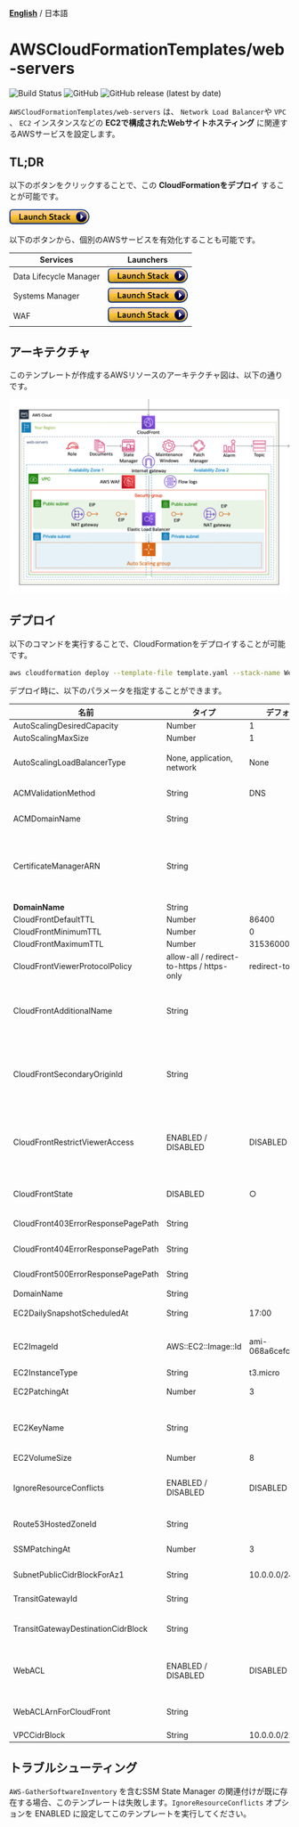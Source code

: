 [**English**](README.md) / 日本語

# AWSCloudFormationTemplates/web-servers
![Build Status](https://codebuild.ap-northeast-1.amazonaws.com/badges?uuid=eyJlbmNyeXB0ZWREYXRhIjoiT1o3djE0RFpweWErRDl6SkpwTGsySVJKbWk0ajhreUlEaXAvTHh3ZzdaS2wzNVR5V1hpZkZRRVRtcFIvNncydWdad2w4TG9MRVMzVGFvMlZKY2RNYUowPSIsIml2UGFyYW1ldGVyU3BlYyI6Ik0vOGVWdGFEWTlyYVdDZUwiLCJtYXRlcmlhbFNldFNlcmlhbCI6MX0%3D&branch=master)
![GitHub](https://img.shields.io/github/license/eijikominami/aws-cloudformation-templates)
![GitHub release (latest by date)](https://img.shields.io/github/v/release/eijikominami/aws-cloudformation-templates)
 
``AWSCloudFormationTemplates/web-servers`` は、 ``Network Load Balancer``や ``VPC`` 、 ``EC2`` インスタンスなどの **EC2で構成されたWebサイトホスティング** に関連するAWSサービスを設定します。

## TL;DR

以下のボタンをクリックすることで、この **CloudFormationをデプロイ** することが可能です。

[![cloudformation-launch-stack](../images/cloudformation-launch-stack.png)](https://console.aws.amazon.com/cloudformation/home?region=ap-northeast-1#/stacks/create/review?stackName=WebServers&templateURL=https://eijikominami.s3-ap-northeast-1.amazonaws.com/aws-cloudformation-templates/web-servers/template.yaml) 

以下のボタンから、個別のAWSサービスを有効化することも可能です。

| Services | Launchers |
| --- | --- |
| Data Lifecycle Manager | [![cloudformation-launch-stack](https://raw.githubusercontent.com/eijikominami/aws-cloudformation-templates/master/images/cloudformation-launch-stack.png)](https://console.aws.amazon.com/cloudformation/home?region=ap-northeast-1#/stacks/create/review?stackName=DataLifecycleManager&templateURL=https://eijikominami.s3-ap-northeast-1.amazonaws.com/aws-cloudformation-templates/security/dlm.yaml&param_LogicalNamePrefix=DataLifecycleManager) |
| Systems Manager | [![cloudformation-launch-stack](https://raw.githubusercontent.com/eijikominami/aws-cloudformation-templates/master/images/cloudformation-launch-stack.png)](https://console.aws.amazon.com/cloudformation/home?region=ap-northeast-1#/stacks/create/review?stackName=SystemsManager&templateURL=https://eijikominami.s3-ap-northeast-1.amazonaws.com/aws-cloudformation-templates/security/ssm.yaml&param_LogicalNamePrefix=SystemsManager) |
| WAF | [![cloudformation-launch-stack](https://raw.githubusercontent.com/eijikominami/aws-cloudformation-templates/master/images/cloudformation-launch-stack.png)](https://console.aws.amazon.com/cloudformation/home?region=ap-northeast-1#/stacks/create/review?stackName=WAF&templateURL=https://s3.amazonaws.com/eijikominami/aws-cloudformation-templates/edge/waf.yaml) |

## アーキテクチャ

このテンプレートが作成するAWSリソースのアーキテクチャ図は、以下の通りです。

![](../images/architecture-web-servers.png)

## デプロイ

以下のコマンドを実行することで、CloudFormationをデプロイすることが可能です。

```bash
aws cloudformation deploy --template-file template.yaml --stack-name WebServers --capabilities CAPABILITY_NAMED_IAM
```

デプロイ時に、以下のパラメータを指定することができます。

| 名前 | タイプ | デフォルト値 | 必須 | 詳細 |
| --- | --- | --- | --- | --- |
| AutoScalingDesiredCapacity | Number | 1 | ○ | | 
| AutoScalingMaxSize | Number | 1 | ○ | |
| AutoScalingLoadBalancerType | None, application, network | None | ○ | 'None'を指定した場合、ELBは作成されません。 |
| ACMValidationMethod | String | DNS | 条件付き | ドメインの検証方法 |
| ACMDomainName | String | | | 証明書のドメイン名 |
| CertificateManagerARN | String | | | ARNを指定した場合、**CloudFront** もしくは **Elastic Load Balancer** に **SSL証明書** が紐付けられます。 |
| **DomainName** | String | | ○ | |
| CloudFrontDefaultTTL | Number | 86400 | ○ | |
| CloudFrontMinimumTTL | Number | 0 | ○ | |
| CloudFrontMaximumTTL |  Number | 31536000 | ○ | |
| CloudFrontViewerProtocolPolicy | allow-all / redirect-to-https / https-only | redirect-to-https | ○ | |
| CloudFrontAdditionalName | String | | | AdditionalNameを指定した場合、**CloudFront** に **エイリアス名** が紐付けられます。 |
| CloudFrontSecondaryOriginId | String | | | SecondaryOriginIdを指定した場合、**CloudFront** に **セカンダリS3バケット** が紐付けられます。 |
| CloudFrontRestrictViewerAccess | ENABLED / DISABLED | DISABLED | ○ | ENABLEDを指定した場合、**CloudFront** の **Restrict Viewer Access** が有効化されます。 |
| CloudFrontState | DISABLED | ○ | CloudFront を有効にするかどうか |
| CloudFront403ErrorResponsePagePath | String | | | エラーコード403のページパス |
| CloudFront404ErrorResponsePagePath | String | | | エラーコード404のページパス |
| CloudFront500ErrorResponsePagePath | String | | | エラーコード500のページパス |
| DomainName | String | | | ドメイン名 | 
| EC2DailySnapshotScheduledAt | String | 17:00 | ○ | スナップショット作成時刻 (UTC) |
| EC2ImageId | AWS::EC2::Image::Id | ami-068a6cefc24c301d2 | ○ | Amazon Linux 2 AMI (HVM), SSD Volume Type (64bit x86) |
| EC2InstanceType | String | t3.micro | ○ | | 
| EC2PatchingAt | Number | 3 | ○ | パッチ処理を開始する時刻 |
| EC2KeyName | String | | | 値が指定されない場合は、 **SSHキー** は設定されません。 |
| EC2VolumeSize | Number | 8 | ○ | |
| IgnoreResourceConflicts | ENABLED / DISABLED | DISABLED | ○ | ENABLED に設定された場合、当該のリソースは生成されません。 |
| Route53HostedZoneId | String | | | Route53のホストゾーンID |
| SSMPatchingAt | Number | 3 | ○ | パッチ適用処理開始時刻 (現地時) |
| SubnetPublicCidrBlockForAz1 | String | 10.0.0.0/24 | ○ | AZ1 の パブリックサブネット |
| TransitGatewayId | String | | | Transit Gateway の Id |
| TransitGatewayDestinationCidrBlock | String | | | TransitGatewayに転送するアドレス範囲 |
| WebACL | ENABLED / DISABLED | DISABLED | ○ | DISABLED に設定された場合、AWS WAFは作成されません。 |
| WebACLArnForCloudFront | String | | | CloudFrontにアタッチするWAFのARN |
| VPCCidrBlock | String | 10.0.0.0/21 | ○ | |

## トラブルシューティング

`AWS-GatherSoftwareInventory` を含むSSM State Manager の関連付けが既に存在する場合、このテンプレートは失敗します。`IgnoreResourceConflicts` オプションを ENABLED に設定してこのテンプレートを実行してください。
